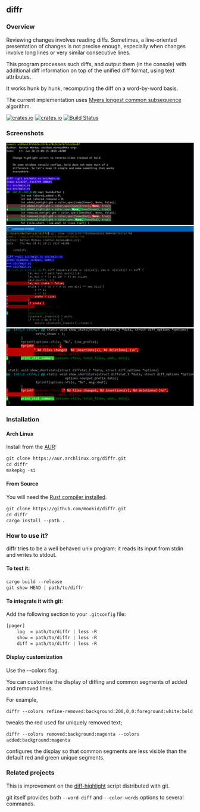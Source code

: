 ## diffr

### Overview

Reviewing changes involves reading diffs.  Sometimes, a line-oriented
presentation of changes is not precise enough, especially when changes
involve long lines or very similar consecutive lines.

This program processes such diffs, and output them (in the console)
with additional diff information on top of the unified diff format,
using text attributes.

It works hunk by hunk, recomputing the diff on a word-by-word basis.

The current implementation uses 
[Myers longest common subsequence](http://www.xmailserver.org/diff2.pdf) 
algorithm.

[![crates.io](https://img.shields.io/crates/v/diffr.svg)](https://crates.io/crates/diffr)
[![crates.io](https://img.shields.io/crates/d/diffr.svg)](https://crates.io/crates/diffr)
[![Build Status](https://dev.azure.com/nathanmoreau/diffr/_apis/build/status/mookid.diffr?branchName=master)](https://dev.azure.com/nathanmoreau/diffr/_build/latest?definitionId=4&branchName=master)

### Screenshots

![Demo](screenshots/example_simple_mac.png)
![Demo](screenshots/example_nonconsecutive.png)
![Demo](screenshots/example_cross_lines_common_tokens.png)

### Installation

#### Arch Linux

Install from the [AUR](https://aur.archlinux.org/packages/diffr/):

```
git clone https://aur.archlinux.org/diffr.git
cd diffr
makepkg -si
```

#### From Source

You will need the [Rust compiler installed](https://www.rust-lang.org/tools/install).

```
git clone https://github.com/mookid/diffr.git
cd diffr
cargo install --path .
```

### How to use it?

diffr tries to be a well behaved unix program: it reads its input from stdin
and writes to stdout.

#### To test it:
```
cargo build --release
git show HEAD | path/to/diffr
```

#### To integrate it with git:

Add the following section to your `.gitconfig` file:

```
[pager]
    log  = path/to/diffr | less -R
    show = path/to/diffr | less -R
    diff = path/to/diffr | less -R
```

#### Display customization
Use the --colors flag.

You can customize the display of diffing and common segments of added
and removed lines.

For example,

```
diffr --colors refine-removed:background:200,0,0:foreground:white:bold
```
tweaks the red used for uniquely removed text;

```
diffr --colors removed:background:magenta --colors added:background:magenta
```

configures the display so that common segments are less visible than
the default red and green unique segments.

### Related projects

This is improvement on the
[diff-highlight](https://github.com/git/git/tree/master/contrib/diff-highlight)
script distributed with git.

git itself provides both `--word-diff` and `--color-words` options to
several commands.
